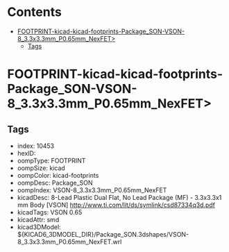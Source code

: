



Contents
========

* [FOOTPRINT-kicad-kicad-footprints-Package_SON-VSON-8_3.3x3.3mm_P0.65mm_NexFET>](#footprint-kicad-kicad-footprints-package_son-vson-8_33x33mm_p065mm_nexfet)
	* [Tags](#tags)

# FOOTPRINT-kicad-kicad-footprints-Package_SON-VSON-8_3.3x3.3mm_P0.65mm_NexFET>

## Tags

- index: 10453
- hexID: 
- oompType: FOOTPRINT
- oompSize: kicad
- oompColor: kicad-footprints
- oompDesc: Package_SON
- oompIndex: VSON-8_3.3x3.3mm_P0.65mm_NexFET
- kicadDesc: 8-Lead Plastic Dual Flat, No Lead Package (MF) - 3.3x3.3x1 mm Body [VSON] http://www.ti.com/lit/ds/symlink/csd87334q3d.pdf
- kicadTags: VSON 0.65
- kicadAttr: smd
- kicad3DModel: ${KICAD6_3DMODEL_DIR}/Package_SON.3dshapes/VSON-8_3.3x3.3mm_P0.65mm_NexFET.wrl
